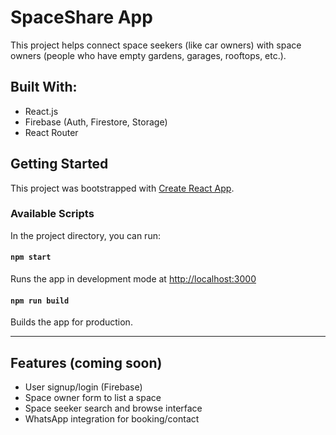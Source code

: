 # SpaceShare App

This project helps connect space seekers (like car owners) with space owners (people who have empty gardens, garages, rooftops, etc.).

## Built With:
- React.js
- Firebase (Auth, Firestore, Storage)
- React Router

## Getting Started

This project was bootstrapped with [Create React App](https://github.com/facebook/create-react-app).

### Available Scripts

In the project directory, you can run:

#### `npm start`
Runs the app in development mode at [http://localhost:3000](http://localhost:3000)

#### `npm run build`
Builds the app for production.

---

## Features (coming soon)
- User signup/login (Firebase)
- Space owner form to list a space
- Space seeker search and browse interface
- WhatsApp integration for booking/contact
